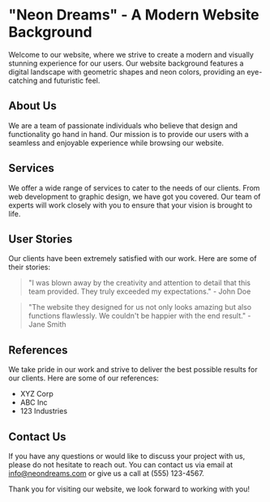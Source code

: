 <!--font:Open Sans-->

# "Neon Dreams" - A Modern Website Background 

Welcome to our website, where we strive to create a modern and visually stunning experience for our users. Our website background features a digital landscape with geometric shapes and neon colors, providing an eye-catching and futuristic feel.

## About Us

We are a team of passionate individuals who believe that design and functionality go hand in hand. Our mission is to provide our users with a seamless and enjoyable experience while browsing our website.

## Services

We offer a wide range of services to cater to the needs of our clients. From web development to graphic design, we have got you covered. Our team of experts will work closely with you to ensure that your vision is brought to life.

## User Stories

Our clients have been extremely satisfied with our work. Here are some of their stories:

> "I was blown away by the creativity and attention to detail that this team provided. They truly exceeded my expectations." - John Doe

> "The website they designed for us not only looks amazing but also functions flawlessly. We couldn't be happier with the end result." - Jane Smith

## References

We take pride in our work and strive to deliver the best possible results for our clients. Here are some of our references:

- XYZ Corp
- ABC Inc
- 123 Industries

## Contact Us

If you have any questions or would like to discuss your project with us, please do not hesitate to reach out. You can contact us via email at [info@neondreams.com](mailto:info@neondreams.com) or give us a call at (555) 123-4567.

Thank you for visiting our website, we look forward to working with you!

<!--

Write me content for website with wallpaper which alt text is:

"A digital landscape with geometric shapes and neon colors"

The name/title of the page should not be 1:1 copy of the alt text but rather a real content of the website which is using this wallpaper.

- Use markdown format 
- Start with heading
- Heading should be short and concise
- The content should look like a real website 
- The website should not be about the wallpaper, wallpaper is just a related background
- Heading should be contain work "wallpaper" or "background"
- Include real sections like references, contact, user stories, etc. use things relevant to the page purpose.
- Feel free to use structure like headings, bullets, numbering, blockquotes, paragraphs, horizontal lines, etc.
- You can use formatting like bold or _italic_
- You can include UTF-8 emojis
- Links should be only #hash anchors (and you can refer to the document itself)
- Do not include images


---


# "Neon Dreams" - A Modern Website Background 

Welcome to our website, where we strive to create a modern and visually stunning experience for our users. Our website background features a digital landscape with geometric shapes and neon colors, providing an eye-catching and futuristic feel.

## About Us

We are a team of passionate individuals who believe that design and functionality go hand in hand. Our mission is to provide our users with a seamless and enjoyable experience while browsing our website.

## Services

We offer a wide range of services to cater to the needs of our clients. From web development to graphic design, we have got you covered. Our team of experts will work closely with you to ensure that your vision is brought to life.

## User Stories

Our clients have been extremely satisfied with our work. Here are some of their stories:

> "I was blown away by the creativity and attention to detail that this team provided. They truly exceeded my expectations." - John Doe

> "The website they designed for us not only looks amazing but also functions flawlessly. We couldn't be happier with the end result." - Jane Smith

## References

We take pride in our work and strive to deliver the best possible results for our clients. Here are some of our references:

- XYZ Corp
- ABC Inc
- 123 Industries

## Contact Us

If you have any questions or would like to discuss your project with us, please do not hesitate to reach out. You can contact us via email at [info@neondreams.com](mailto:info@neondreams.com) or give us a call at (555) 123-4567.

Thank you for visiting our website, we look forward to working with you!

-->
